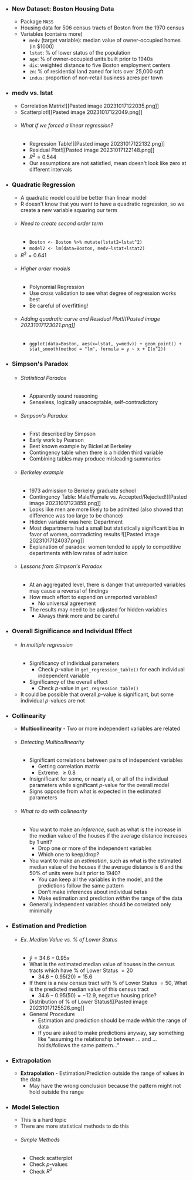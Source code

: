 
- ### New Dataset: Boston Housing Data
	- Package `MASS`
	- Housing data for 506 census tracts of Boston from the 1970 census 
	- Variables (contains more)  
		- `medv` (target variable): median value of owner-occupied homes (in $1000) 
		- `lstat`: % of lower status of the population  
		- `age`: % of owner-occupied units built prior to 1940s  
		- `dis`: weighted distance to five Boston employment centers  
		- `zn`: % of residential land zoned for lots over 25,000 sqft  
		- `indus`: proportion of non-retail business acres per town

- ### medv vs. lstat
	- Correlation Matrix![[Pasted image 20231017122035.png]]
	- Scatterplot![[Pasted image 20231017122049.png]]
	- ###### What if we forced a linear regression?
		- Regression Table![[Pasted image 20231017122132.png]]
		- Residual Plot![[Pasted image 20231017122148.png]]
		- $R^{2}= 0.544$
		- Our assumptions are not satisfied, mean doesn't look like zero at different intervals

- ### Quadratic Regression
	- A quadratic model could be better than linear model
	- R doesn't know that you want to have a quadratic regression, so we create a new variable squaring our term
	- ###### Need to create second order term
		- `Boston <- Boston %>% mutate(lstat2=lstat^2)`
		- `model2 <- lm(data=Boston, medv~lstat+lstat2)`
	- $R^2=0.641$
	- ###### Higher order models
		- Polynomial Regression
		- Use cross validation to see what degree of regression works best
		- Be careful of overfitting!
	- ###### Adding quadratic curve and Residual Plot![[Pasted image 20231017123021.png]]
		- `ggplot(data=Boston, aes(x=lstat, y=medv)) + geom_point() + stat_smooth(method = "lm", formula = y ~ x + I(x^2))`

- ### Simpson's Paradox
	- ###### Statistical Paradox
		- Apparently sound reasoning
		- Senseless, logically unacceptable, self-contradictory 
	- ###### Simpson's Paradox
		- First described by Simpson
		- Early work by Pearson  
		- Best known example by Bickel at Berkeley  
		- Contingency table when there is a hidden third variable  
		- Combining tables may produce misleading summaries
	- ###### Berkeley example
		- 1973 admission to Berkeley graduate school
		- Contingency Table: Male/Female vs. Accepted/Rejected![[Pasted image 20231017123859.png]]
		- Looks like men are more likely to be admitted (also showed that difference was too large to be chance)
		- Hidden variable was here: Department
		- Most departments had a small but statistically significant bias in favor of women, contradicting results ![[Pasted image 20231017124037.png]]
		- Explanation of paradox: women tended to apply to competitive departments with low rates of admission
	- ###### Lessons from Simpson's Paradox
		- At an aggregated level, there is danger that unreported variables may cause a reversal of findings
		- How much effort to expend on unreported variables?
			- No universal agreement
		- The results may need to be adjusted for hidden variables
			- Always think more and be careful

- ### Overall Significance and Individual Effect 
	- ###### In multiple regression
		- Significancy of individual parameters
			- Check $p$-value in `get_regression_table()` for each individual independent variable
		- Significancy of the overall effect
			- Check $p$-value in `get_regression_table()`
	- It could be possible that overall $p$-value is significant, but some individual $p$-values are not

- ### Collinearity
	- **Multicollinearity** - Two or more independent variables are related
	- ###### Detecting Multicollinearity
		- Significant correlations between pairs of independent variables
			- Getting correlation matrix
			- Extreme: $\ge 0.8$
		- Insignificant for some, or nearly all, or all of the individual parameters while significant $p$-value for the overall model
		- Signs opposite from what is expected in the estimated parameters
	- ###### What to do with collinearity
		- You want to make an *inference*, such as what is the increase in the median value of the houses if the average distance increases by 1 unit?  
			- Drop one or more of the independent variables  
			- Which one to keep/drop?  
		- You want to make an *estimation*, such as what is the estimated median value of the houses if the average distance is 6 and the 50% of units were built prior to 1940?  
			- You can keep all the variables in the model, and the predictions follow the same pattern  
			- Don’t make inferences about individual betas  
			- Make estimation and prediction *within* the range of the data  
		- Generally independent variables should be correlated only minimally

- ### Estimation and Prediction
	- ###### Ex. Median Value vs. % of Lower Status 
		- $\hat{y}=34.6-0.95x$
		- What is the estimated median value of houses in the census tracts which have % of Lower Status $=20$
			- $34.6-0.95(20)=15.6$
		- If there is a new census tract with % of Lower Status $=50$, What is the predicted median value of this census tract
			- $34.6-0.95(50)=-12.9$, negative housing price?
		- Distribution of % of Lower Status![[Pasted image 20231017125526.png]]
		- General Procedure 
			- Estimation and prediction should be made *within* the range of data
			- If you are asked to make predictions anyway, say something like "assuming the relationship between $\dots$ and $\dots$ holds/follows the same pattern..."

- ### Extrapolation
	- **Extrapolation** - Estimation/Prediction outside the range of values in the data
		- May have the wrong conclusion because the pattern might not hold outside the range

- ### Model Selection
	- This is a hard topic
	- There are more statistical methods to do this
	- ###### Simple Methods
		- Check scatterplot
		- Check $p$-values
		- Check $R^2$
